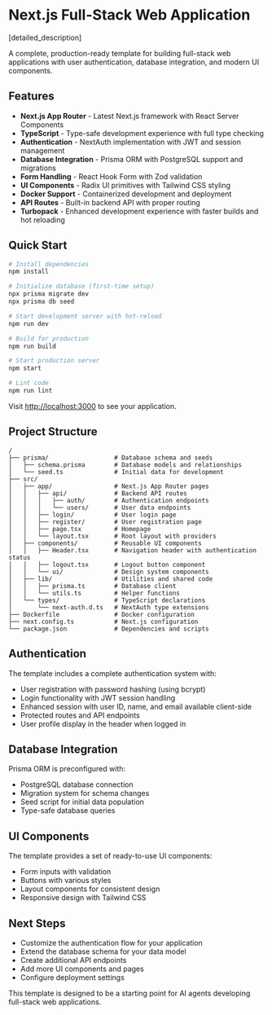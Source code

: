 # Next.js Full-Stack Web Application

[detailed_description]

A complete, production-ready template for building full-stack web applications with user authentication, database integration, and modern UI components.

## Features

- **Next.js App Router** - Latest Next.js framework with React Server Components
- **TypeScript** - Type-safe development experience with full type checking
- **Authentication** - NextAuth implementation with JWT and session management
- **Database Integration** - Prisma ORM with PostgreSQL support and migrations
- **Form Handling** - React Hook Form with Zod validation
- **UI Components** - Radix UI primitives with Tailwind CSS styling
- **Docker Support** - Containerized development and deployment
- **API Routes** - Built-in backend API with proper routing
- **Turbopack** - Enhanced development experience with faster builds and hot reloading

## Quick Start

```bash
# Install dependencies
npm install

# Initialize database (first-time setup)
npx prisma migrate dev
npx prisma db seed

# Start development server with hot-reload
npm run dev

# Build for production
npm run build

# Start production server
npm start

# Lint code
npm run lint
```

Visit [http://localhost:3000](http://localhost:3000) to see your application.

## Project Structure

```
/
├── prisma/                  # Database schema and seeds
│   ├── schema.prisma        # Database models and relationships
│   └── seed.ts              # Initial data for development
├── src/
│   ├── app/                 # Next.js App Router pages
│   │   ├── api/             # Backend API routes
│   │   │   ├── auth/        # Authentication endpoints
│   │   │   └── users/       # User data endpoints
│   │   ├── login/           # User login page
│   │   ├── register/        # User registration page
│   │   ├── page.tsx         # Homepage
│   │   └── layout.tsx       # Root layout with providers
│   ├── components/          # Reusable UI components
│   │   ├── Header.tsx       # Navigation header with authentication status
│   │   ├── logout.tsx       # Logout button component
│   │   └── ui/              # Design system components
│   ├── lib/                 # Utilities and shared code
│   │   ├── prisma.ts        # Database client
│   │   └── utils.ts         # Helper functions
│   └── types/               # TypeScript declarations
│       └── next-auth.d.ts   # NextAuth type extensions
├── Dockerfile               # Docker configuration
├── next.config.ts           # Next.js configuration
└── package.json             # Dependencies and scripts
```

## Authentication

The template includes a complete authentication system with:

- User registration with password hashing (using bcrypt)
- Login functionality with JWT session handling
- Enhanced session with user ID, name, and email available client-side
- Protected routes and API endpoints
- User profile display in the header when logged in

## Database Integration

Prisma ORM is preconfigured with:
- PostgreSQL database connection
- Migration system for schema changes
- Seed script for initial data population
- Type-safe database queries

## UI Components

The template provides a set of ready-to-use UI components:
- Form inputs with validation
- Buttons with various styles
- Layout components for consistent design
- Responsive design with Tailwind CSS

## Next Steps

- Customize the authentication flow for your application
- Extend the database schema for your data model
- Create additional API endpoints
- Add more UI components and pages
- Configure deployment settings

This template is designed to be a starting point for AI agents developing full-stack web applications.

